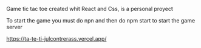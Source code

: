 Game tic tac toe created whit React and Css, is a personal proyect 

To start the game you must do npn and then do npm start to start the game server

https://ta-te-ti-julcontrerass.vercel.app/
